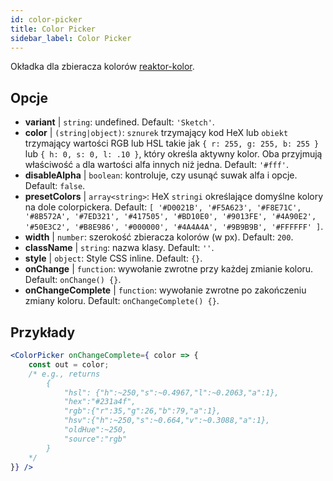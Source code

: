 ```yaml
---
id: color-picker
title: Color Picker
sidebar_label: Color Picker
---
```


Okładka dla zbieracza kolorów [reaktor-kolor](https://casesandberg.github.io/react-color/).

## Opcje

* __variant__ | `string`: undefined. Default: `'Sketch'`.
* __color__ | `(string|object)`: `sznurek` trzymający kod HeX lub `obiekt` trzymający wartości RGB lub HSL takie jak `{ r: 255, g: 255, b: 255 }` lub `{ h: 0, s: 0, l: .10 }`, który określa aktywny kolor. Oba przyjmują właściwość `a` dla wartości alfa innych niż jedna. Default: `'#fff'`.
* __disableAlpha__ | `boolean`: kontroluje, czy usunąć suwak alfa i opcje. Default: `false`.
* __presetColors__ | `array<string>`: HeX `stringi` określające domyślne kolory na dole colorpickera. Default: `[
  '#D0021B',
  '#F5A623',
  '#F8E71C',
  '#8B572A',
  '#7ED321',
  '#417505',
  '#BD10E0',
  '#9013FE',
  '#4A90E2',
  '#50E3C2',
  '#B8E986',
  '#000000',
  '#4A4A4A',
  '#9B9B9B',
  '#FFFFFF'
]`.
* __width__ | `number`: szerokość zbieracza kolorów (w px). Default: `200`.
* __className__ | `string`: nazwa klasy. Default: `''`.
* __style__ | `object`: Style CSS inline. Default: `{}`.
* __onChange__ | `function`: wywołanie zwrotne przy każdej zmianie koloru. Default: `onChange() {}`.
* __onChangeComplete__ | `function`: wywołanie zwrotne po zakończeniu zmiany koloru. Default: `onChangeComplete() {}`.


## Przykłady

```jsx live
<ColorPicker onChangeComplete={ color => {
    const out = color;
    /* e.g., returns 
        {
            "hsl": {"h":~250,"s":~0.4967,"l":~0.2063,"a":1},
            "hex":"#231a4f",
            "rgb":{"r":35,"g":26,"b":79,"a":1},
            "hsv":{"h":~250,"s":~0.664,"v":~0.3088,"a":1},
            "oldHue":~250,
            "source":"rgb"
        }
    */
}} />
```

